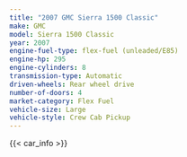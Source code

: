 ```yaml
---
title: "2007 GMC Sierra 1500 Classic"
make: GMC
model: Sierra 1500 Classic
year: 2007
engine-fuel-type: flex-fuel (unleaded/E85)
engine-hp: 295
engine-cylinders: 8
transmission-type: Automatic
driven-wheels: Rear wheel drive
number-of-doors: 4
market-category: Flex Fuel
vehicle-size: Large
vehicle-style: Crew Cab Pickup
---
```


{{< car_info >}}
